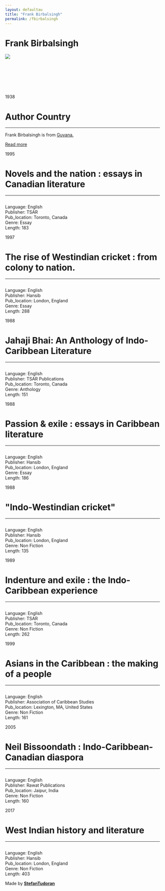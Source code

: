 ```yaml
---
layout: defaultau
title: "Frank Birbalsingh"
permalink: /fbirbalsingh
---
```

<!-- partial:index.partial.html -->
<div class="content">
    <h1>Frank Birbalsingh</h1>
    <div class="quote">
        <div><img src="https://guyanachronicle.com/wp-content/uploads/elementor/thumbs/Frank-photo-mxstfng84nrp6xbgsmbjkwqo50h4zr39zrbfz5vcwg.jpg" class="logo"></div>
    </div>
    <div class="timeline">
        <div style="padding-bottom:100px;"></div>
        <div class="block">
            <div class="date right"><p class="right"> 1938 </p></div>
            <div class="dot"></div>
            <div class="left first">
            <div class="author_country">
                <h1>Author Country</h1><hr>
          <div class="aclocation">  <p>Frank Birbalsingh is from <a href="http://localhost:4000/62">Guyana.</a></p></div>
              <div class="acreadmore">  <a href="NA" target="_blank">Read more</a></div>
            </div>
            </div>
        </div>
        <div class="block">
            <div class="date left"><p class="left">1995</p></div>
            <div class="dot"></div>
            <div class="right">
                <h1>Novels and the nation : essays in Canadian literature</h1><hr>
                <p><img src=""></p>
                <p>
                Language: English<br/>
                Publisher: TSAR<br/>
                Pub_location: Toronto, Canada<br/>
                Genre: Essay<br/>
                Length: 183</p>
            </div>
        </div>
        <div class="block">
            <div class="date right"><p class="right">1997</p></div>
            <div class="dot"></div>
            <div class="left hide">
                <h1>The rise of Westindian cricket : from colony to nation.</h1><hr>
                <p><img src=""></p>
                <p>
                Language: English<br/>
                Publisher: Hansib<br/>
                Pub_location: London, England<br/>
                Genre: Essay<br/>
                Length: 288</p>
            </div>
        </div>
        <div class="block">
            <div class="date left"><p class="left">1988</p></div>
            <div class="dot"></div>
            <div class="right hide">
                <h1>Jahaji Bhai: An Anthology of Indo-Caribbean Literature</h1><hr>
                <p><img src=""></p>
                <p>Language: English<br/>
                Publisher: TSAR Publications<br/>
                Pub_location: Toronto, Canada<br/>
                Genre: Anthology<br/>
                Length: 151</p>
            </div>
        </div>
        <div class="block">
            <div class="date right"><p class="right">1988</p></div>
            <div class="dot"></div>
            <div class="left hide">
                <h1>Passion & exile : essays in Caribbean literature</h1><hr>
                <p><img src=""></p>
                <p>Language: English<br/>
                Publisher: Hansib<br/>
                Pub_location: London, England<br/>
                Genre: Essay<br/>
                Length: 186</p>
            </div>
        </div>
        <div class="block">
            <div class="date left"><p class="left">1988</p></div>
            <div class="dot"></div>
            <div class="right hide">
                <h1>"Indo-Westindian cricket"</h1><hr>
                <p><img src=""></p>
                <p>Language: English<br/>
                Publisher: Hansib<br/>
                Pub_location: London, England<br/>
                Genre: Non Fiction<br/>
                Length: 135</p>
            </div>
        </div>
        <div class="block">
            <div class="date right"><p class="right">1989</p></div>
            <div class="dot"></div>
            <div class="left hide">
                <h1>Indenture and exile : the Indo-Caribbean experience</h1><hr>
                <p><img src=""></p>
                <p>Language: English<br/>
                Publisher: TSAR<br/>
                Pub_location: Toronto, Canada<br/>
                Genre: Non Fiction<br/>
                Length: 262</p>
            </div>
        </div>
        <div class="block">
            <div class="date left"><p class="left">1999</p></div>
            <div class="dot"></div>
            <div class="right hide">
                <h1>Asians in the Caribbean : the making of a people</h1><hr>
                <p><img src=""></p>
                <p>Language: English<br/>
                Publisher: Association of Caribbean Studies<br/>
                Pub_location: Lexington, MA, United States<br/>
                Genre: Non Fiction<br/>
                Length: 161</p>
            </div>
        </div>
        <div class="block">
            <div class="date right"><p class="right">2005</p></div>
            <div class="dot"></div>
            <div class="left hide">
                <h1>Neil Bissoondath : Indo-Caribbean-Canadian diaspora</h1><hr>
                <p><img src=""></p>
                <p>Language: English<br/>
                Publisher: Rawat Publications<br/>
                Pub_location: Jaipur, India<br/>
                Genre: Non Fiction<br/>
                Length: 160</p>
            </div>
        </div>
        <div class="block">
            <div class="date left"><p class="left">2017</p></div>
            <div class="dot"></div>
            <div class="right hide">
                <h1>West Indian history and literature</h1><hr>
                <p><img src=""></p>
                <p>Language: English<br/>
                Publisher: Hansib<br/>
                Pub_location: London, England<br/>
                Genre: Non Fiction<br/>
                Length: 403</p>
            </div>
        </div>
        <div id="footer">
        <p id="copyright">Made by&nbsp;<strong><a href="https://www.linkedin.com/in/nicolae-stefan-tudoran-b02291127/" target="_blank">StefanTudoran</a></strong></p>
    </div>
</div>
<!-- partial -->
  <script src='https://cdnjs.cloudflare.com/ajax/libs/jquery/3.1.1/jquery.min.js'></script><script  src="assets/js/authorscript.js"></script>
